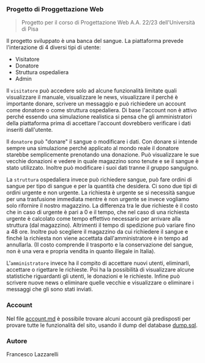 ### Progetto di Proggettazione Web
> Progetto per il corso di Progettazione Web A.A. 22/23 dell'Università di Pisa

Il progetto sviluppato è una banca del sangue. La piattaforma prevede l'interazione di 4 diversi tipi di utente:

* Visitatore
* Donatore
* Struttura ospedaliera
* Admin

Il `visitatore` può accedere solo ad alcune funzionalità limitate quali visualizzare il manuale, visualizzare le news, visualizzare il perché è importante donare, scrivere un messaggio e può richiedere un account come donatore o come struttura ospedaliera. Di base l'account non è attivo perché essendo una simulazione realistica si pensa che gli amministratori della piattaforma prima di accettare l'account dovrebbero verificare i dati inseriti dall'utente.

Il `donatore` può "donare" il sangue o modificare i dati. Con donare si intende sempre una simulazione perché applicato al mondo reale il donatore starebbe semplicemente prenotando una donazione.
Può visualizzare le sue vecchie donazioni e vedere in quale magazzino sono tenute e se il sangue è stato utilizzato.
Inoltre può modificare i suoi dati tranne il gruppo sanguigno.

La `struttura` ospedaliera invece può richiedere sangue, può fare ordini di sangue per tipo di sangue e per la quantità che desidera. Ci sono due tipi di ordini urgente e non urgente. La richiesta è urgente se si necessità sangue per una trasfusione immediata mentre è non urgente se invece vogliamo solo rifornire il nostro magazzino. La differenza tra le due richieste è il costo che in caso di urgente è pari a 0 e il tempo, che nel caso di una richiesta urgente è calcolato come tempo effettivo necessario per arrivare alla struttura (dal magazzino). Altrimenti il tempo di spedizione può variare fino a 48 ore. Inoltre può scegliere il magazzino da cui richiedere il sangue e finché la richiesta non viene accettata dall'amministratore è in tempo ad annullarla.
(Il costo comprende il trasporto e la conservazione del sangue, non è una vera e propria vendita in quanto illegale in Italia).

L'`amministratore` invece ha il compito di accettare nuovi utenti, eliminarli, accettare o rigettare le richieste. Poi ha la possibilità di visualizzare alcune statistiche riguardanti gli utenti, le donazioni e le richieste. Infine può scrivere nuove news o eliminare quelle vecchie e visualizzare o eliminare i messaggi che gli sono stati inviati.

### Account

Nel file [account.md](./account.md) è possibile trovare alcuni account già predisposti per provare tutte le funzionalità del sito, usando il dump del database [dump.sql](./sql/dump.sql).

### Autore

Francesco Lazzarelli
